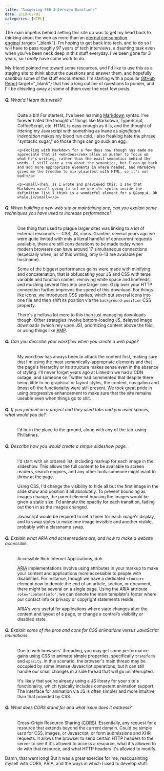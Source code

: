 ```yaml
---
title: "Answering FEE Interview Questions"
date: 2018-02-01
categories: [HTML]
---
```


The main impetus behind setting this site up was to get my head back to thinking about the web as more than an [eternal consumption engine](https://www.youtube.com/watch?v=FkiqaGsSSYw){:target="_blank"}. I'm hoping to get back into tech, and to do so I will have to pass roughly 97 years of tech interviews, a daunting task even when you've been neck deep in this stuff everyday. I've been gone for 3 years, so I _really_ have some work to do.

My friend pointed me toward some resources, and I'd like to use this as a staging site to think about the questions and answer them, and hopefully sandbox some of the stuff encountered. I'm starting with a popular [GitHub Repo](https://github.com/h5bp/Front-end-Developer-Interview-Questions){:target="_blank"} that has a long outline of questions to ponder, and I'll be chiseling away at some of them over the next few posts.

<dl>
  <dt><h6><b>Q.</b> What'd I learn this week?</h6></dt>
  <dd>
    <p>Quite a bit! For starters, I've been learning <a href="https://daringfireball.net/projects/markdown/syntax" target="_blank">Markdown</a> syntax. I've forever hated the thought of things like Markdown, TypeScript, CoffeeScript, etc. HTML is easy enough as it is, and the thought of littering my Javascript with something as inane as <em>significant indentation</em> makes my blood run cold. I also freaking hate the phrase "syntactic sugar," so those things can go suck an egg.</p>

    <p>Fooling with Markdown for a few days now though has made me appreciate that it <em>does</em> allow an author to focus on what he's writing, rather than the exact semantics behind the words. I still care a ton about the semantics, but I can go back and add more appropriate elements in where needed, and Markdown gives me the freedom to mix plaintext with HTML, so it's not bad!</p>

    <p><small>(heh, as I wrote and previewed this, I saw that Markdown wasn't going to let me use its syntax inside the definition list I think is a wonderful element for a Q&amp;A. Oh whale.)</small></p>
  </dd>
  <dt><h6><b>Q.</b> When building a new web site or maintaining one, can you explain some techniques you have used to increase performance?</h6></dt>
  <dd>
  <p>One thing that used to plague larger sites was linking to a lot of external resources &mdash; CSS, JS, icons. Granted, several years ago we were quite limited with only a literal handful of concurrent requests available, there are still considerations to be made today when modern browsers can have around 17 simultaneous connections (especially when, as of this writing, only 6-13 are available per hostname).</p>
  <p>Some of the biggest performance gains were made with minifying and concatenation, that is obfuscating your JS and CSS with terse variable and function names, removing white space and linefeeds, and mushing several files into one larger one. Gzip over your HTTP connection further improves the speed of this download. For things like icons, we introduced CSS sprites, which put several icons into one file and then shift its position via the <code>background-position</code> CSS property. </p>
  <p>There's a helluva lot more to this than just managing downloads though. Other strategies involve bottom-loading JS, delayed image downloads (which rely upon JS), prioritizing content above the fold, or using things like <abbr title="Accelerated Mobile Pages">AMP</abbr>.</p>
  </dd>
  <dt><h6><b>Q.</b> Can you describe your workflow when you create a web page?</h6></dt>  
  <dd>
  <p>My workflow has always been to attack the content first, making sure that I'm using the most semantically-appropriate elements and that the page's hierarchy or its structure makes sense even in the absence of styling. I'll never forget years ago at LinkedIn we had a CDN outage, and someone on Twitter had commented that despite there being little to no graphical or layout styles, the content, navigation and (most of) the functionality were still present. We took great pride in using progressive enhancement to make sure that the site remains useable even when things go to shit.</p>  
  </dd>
  <dt><h6><b>Q.</b> If you jumped on a project and they used tabs and you used spaces, what would you do?</h6></dt>
  <dd>
  <p>I'd burn the place to the ground, along with any of the tab-using Philistines.</p>
  </dd>
  <dt><h6><b>Q.</b> Describe how you would create a simple slideshow page.</h6></dt>
  <dd>
  <p>I'd start with an ordered list, including markup for each image in the slideshow. This allows the full content to be available to screen readers, search engines, and any other tools someone might want to throw at the page.</p>
  <p>Using CSS, I'd change the visibility to hide all but the first image in the slide show and position it all absolutely. To prevent bouncing as images change, the parent element housing the images would be given a static size. I'd animate the opacity for each transition, fading out then in as the images changed.</p>
  <p>Javascript would be required to set a timer for each image's display, and to swap styles to make one image invisible and another visible, probably with a classname swap.</p>
  </dd>
  <dt><h6><b>Q.</b> Explain what ARIA and screenreaders are, and how to make a website accessible.</h6></dt>
  <dd>
  <p>Accessible Rich Internet Applications, duh.</p>
  <p><abbr title="Accessible Rich Internet Applications">ARIA</abbr> implementations involve using attributes in your markup to make your content and applications more accessible to people with disabilities. For instance, though we have a dedicated <code>&lt;footer&gt;</code> element now to denote the end of an article, section, or document, there might be several on a single page. Using the ARIA attribute <code>role="contentinfo"</code>, we can denote the main template's footer where our contact info or privacy or copyright statements reside.</p>
  <p>ARIA's very useful for applications where state changes alter the content and layout of a page, or change a control's visibility or disabled state.</p>
  </dd>
  <dt><h6><b>Q.</b> Explain some of the pros and cons for CSS animations versus JavaScript animations.</h6></dt>
  <dd>
  <p>Due to web browsers' threading, you may get some performance gains using CSS to animate simple properties, specifically <code>transform</code> and <code>opacity</code>. In this scenario, the browser's main thread may be occupied by some intense Javascript operations, but it can still handle our small changes in a side thread that will go uninterrupted.</p>
  <p>It's likely that you're already using a JS library for your site's functionality, which typically includes competent animation support. The interface for animation via JS is often simpler and more intuitive than that provided by CSS.</p>
  </dd>
  <dt><h6><b>Q.</b> What does CORS stand for and what issue does it address?</h6></dt>
  <dd>
  <p>Cross-Origin Resource Sharing (<abbr title="Cross-Origin Resource Sharing">CORS</abbr>). Essentially, any request for a resource that extends beyond the current domain. Could be simple <code>GET</code>s for CSS, images, or Javascript, or form submissions and XHR requests. It allows the browser to send certain HTTP headers to the server to see if it's allowed to access a resource, what it's allowed to do with that resource, and what HTTP headers it's allowed to modify.</p>
  </dd>
</dl>

Damn, that went long! But it was a great exercise for me, reacquainting myself with CORS, ARIA, and the ways in which I used to develop stuff.
